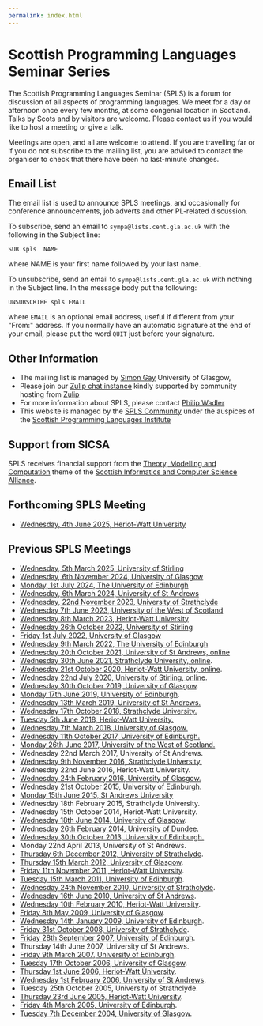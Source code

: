 ```yaml
---
permalink: index.html
---
```


# Scottish Programming Languages Seminar Series

The Scottish Programming Languages Seminar (SPLS) is a forum for discussion of all aspects of programming languages.
We meet for a day or afternoon once every few months, at some congenial location in Scotland.
Talks by Scots and by visitors are welcome.
Please contact us if you would like to host a meeting or give a talk.

Meetings are open, and all are welcome to attend.
If you are travelling far or if you do not subscribe to the mailing list, you are advised to contact the organiser to check that there have been no last-minute changes.

## Email List


The email list is used to announce SPLS meetings, and occasionally for conference announcements, job adverts and other PL-related discussion.

To subscribe, send an email to `sympa@lists.cent.gla.ac.uk` with the following in the Subject line:

```
SUB spls  NAME
```

where NAME is your first name followed by your last name.

To unsubscribe, send an email to `sympa@lists.cent.gla.ac.uk` with nothing in the Subject line.
In the message body put the following:

```
UNSUBSCRIBE spls EMAIL
```

where `EMAIL` is an optional email address, useful if different from your "From:" address.
If you normally have an automatic signature at the end of your email, please put the word `QUIT` just before your signature.

## Other Information

+ The mailing list is managed by [Simon Gay](http://www.dcs.gla.ac.uk/~simon/) University of Glasgow,
+ Please join our [Zulip chat instance](https://spls.zulipchat.com/) kindly supported by community hosting from [Zulip](https://www.zulipchat.com/)
+ For more information about SPLS, please contact [Philip Wadler](http://homepages.inf.ed.ac.uk/wadler/)
+ This website is managed by the [SPLS Community](https://github.com/scottish-pl-institute/spls) under the auspices of the [Scottish Programming Languages Institute](https://scottish-pl-institute.github.io)

## Support from SICSA

SPLS receives financial support from the [Theory, Modelling and Computation](http://www.sicsa.ac.uk/research/theory-modelling-computation/) theme of the [Scottish Informatics and Computer Science Alliance](http://www.sicsa.ac.uk).

## Forthcoming SPLS Meeting

+ [Wednesday, 4th June 2025, Heriot-Watt University](meetings/2025/june/)

## Previous SPLS Meetings

+ [Wednesday, 5th March 2025, University of Stirling](meetings/2025/march/)
+ [Wednesday, 6th November 2024, University of Glasgow](meetings/2024/november/)
+ [Monday, 1st July 2024, The University of Edinburgh](meetings/2024/july/)
+ [Wednesday, 6th March 2024, University of St Andrews](meetings/2024/march/)
+ [Wednesday, 22nd November 2023, University of Strathclyde](meetings/2023/november/)
+ [Wednesday 7th June 2023, University of the West of Scotland](meetings/2023/june/)
+ [Wednesday 8th March 2023, Heriot-Watt University](meetings/2023/february/)
+ [Wednesday 26th October 2022, University of Stirling](meetings/2022/october/)
+ [Friday 1st July 2022, University of Glasgow](meetings/2022/july/)
+ [Wednesday 9th March 2022, The University of Edinburgh](meetings/2022/march/)
+ [Wednesday 20th October 2021, University of St Andrews, online](meetings/2021/october/)
+ [Wednesday 30th June 2021, Strathclyde University, online](meetings/2021/june/).
+ [Wednesday 21st October 2020, Heriot-Watt University, online](meetings/2020/october/).
+ [Wednesday 22nd July 2020, University of Stirling, online](meetings/2020/march/).
+ [Wednesday 30th October 2019, University of Glasgow](meetings/2019/october/).
+ [Monday 17th June 2019, University of Edinburgh](meetings/2019/june/).
+ [Wednesday 13th March 2019, University of St Andrews.](meetings/archive/eb.host.cs.st-andrews.ac.uk/SPLS-Feb19/)
+ [Wednesday 17th October 2018, Strathclyde University.](meetings/archive/msp-strath.github.io/spls-18/)
+ [Tuesday 5th June 2018, Heriot-Watt University.](meetings/archive/www.macs.hw.ac.uk/rs46/spls-june-2018/)
+ [Wednesday 7th March 2018, University of Glasgow.](meetings/archive/jfdm.github.io/SPLS-March-2018/)
+ [Wednesday 11th October 2017, University of Edinburgh.](meetings/archive/simonjf.com/spls-oct2017/)
+ [Monday 26th June 2017, University of the West of Scotland.](meetings/archive/agozillon.github.io/spls-uws-17.html)
+ Wednesday 22nd March 2017, University of St Andrews.
+ [Wednesday 9th November 2016, Strathclyde University.](meetings/archive/msp-strath.github.io/spls-16)
+ Wednesday 22nd June 2016, Heriot-Watt University.
+ [Wednesday 24th February 2016, University of Glasgow.](meetings/archive/www.dcs.gla.ac.uk/SPLS/SPLS_Feb_2016/)
+ [Wednesday 21st October 2015, University of Edinburgh.](meetings/archive/www.simonjf.com/spls-oct2015/)
+ [Monday 15th June 2015, St Andrews  University](meetings/archive/ff32.host.cs.st-andrews.ac.uk/spls/)
+ Wednesday 18th February 2015, Strathclyde University.
+ Wednesday 15th October 2014, Heriot-Watt University.
+ [Wednesday 18th June 2014, University of Glasgow](meetings/archive/dcs.gla.ac.uk/natalia/spls/).
+ [Wednesday 26th February 2014, University of Dundee](meetings/archive/www.macs.hw.ac.uk/ek19/spls/index.html).
+ [Wednesday 30th October 2013, University of  Edinburgh.](meetings/archive/homepages.inf.ed.ac.uk/slindley/spls-2013-10/)
+ Monday 22nd April 2013, University of St Andrews.
+ [Thursday 6th December 2012, University of  Strathclyde](meetings/archive/www.dcs.gla.ac.uk/research/spls/Dec12/index.html).
+ [Thursday 15th March 2012, University of  Glasgow](meetings/archive/www.dcs.gla.ac.uk/research/spls/Mar12/index.html).
+ [Friday 11th November 2011, Heriot-Watt  University](meetings/archive/www.dcs.gla.ac.uk/research/spls/Nov11/index.html).
+ [Tuesday 15th March 2011, University of  Edinburgh](meetings/archive/homepages.inf.ed.ac.uk/bcampbe2/spls-2011-03/).
+ [Wednesday 24th November 2010, University of  Strathclyde](meetings/archive/www.dcs.gla.ac.uk/research/spls/Nov10/index.html).
+ [Wednesday 16th June 2010, University of St  Andrews](meetings/archive/eb.host.cs.st-andrews.ac.uk/SPLS-June10/).
+ [Wednesday 10th February 2010, Heriot-Watt University](meetings/archive/www.dcs.gla.ac.uk/SPLS/SPLS_Feb_2010/).
+ [Friday 8th May 2009, University of  Glasgow](meetings/archive/www.dcs.gla.ac.uk/research/spls/May09/index.html).
+ [Wednesday 14th January 2009, University of  Edinburgh](meetings/archive/homepages.inf.ed.ac.uk/ratkey/spls-jan2009/index.html).
+ [Friday 31st October 2008, University of  Strathclyde](meetings/archive/www.dcs.gla.ac.uk/research/spls/Oct08/index.html).
+ [Friday 28th September 2007, University of  Edinburgh](meetings/archive/homepages.inf.ed.ac.uk/wadler/popl-spls.html).
+ Thursday 14th June 2007, University of St Andrews.
+ [Friday 9th March 2007, University of Edinburgh](meetings/archive/homepages.inf.ed.ac.uk/kwxm/spls.html).
+ [Tuesday 17th October 2006, University of  Glasgow](meetings/archive/www.dcs.gla.ac.uk/research/spls/Oct06.html).
+ [Thursday 1st June 2006, Heriot-Watt University](meetings/archive/www.dcs.gla.ac.uk/research/spls/Jun06.html).
+ [Wednesday 1st February 2006, University of St  Andrews](meetings/archive/eb.host.cs.st-andrews.ac.uk/spls5.html).
+ Tuesday 25th October 2005, University of Strathclyde.
+ [Thursday 23rd June 2005, Heriot-Watt University](meetings/archive/www.macs.hw.ac.uk/trinder/spls05/).
+ [Friday 4th March 2005, University of Edinburgh](meetings/archive/www.dcs.gla.ac.uk/research/spls/Mar05/).
+ [Tuesday 7th December 2004, University of  Glasgow](meetings/archive/www.dcs.gla.ac.uk/research/spls/Dec04.html).
